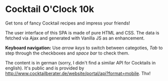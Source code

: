# Cocktail O'Clock 10k
Get tons of fancy Cocktail recipes and impress your friends!

The user interface of this SPA is made of pure HTML and CSS. The data is fetched via Ajax and generated with Vanilla JS as an enhancement.

__Keyboard navigation:__ Use _arrow keys_ to switch between categoties, _Tab_ to step through the checkboxes and _space bar_ to check them.

The content is in german (sorry, I didn't find a similar API for Cocktails in english). It's public and is provided by http://www.cocktailberater.de/website/portal/api?format=mobile. Thx!
